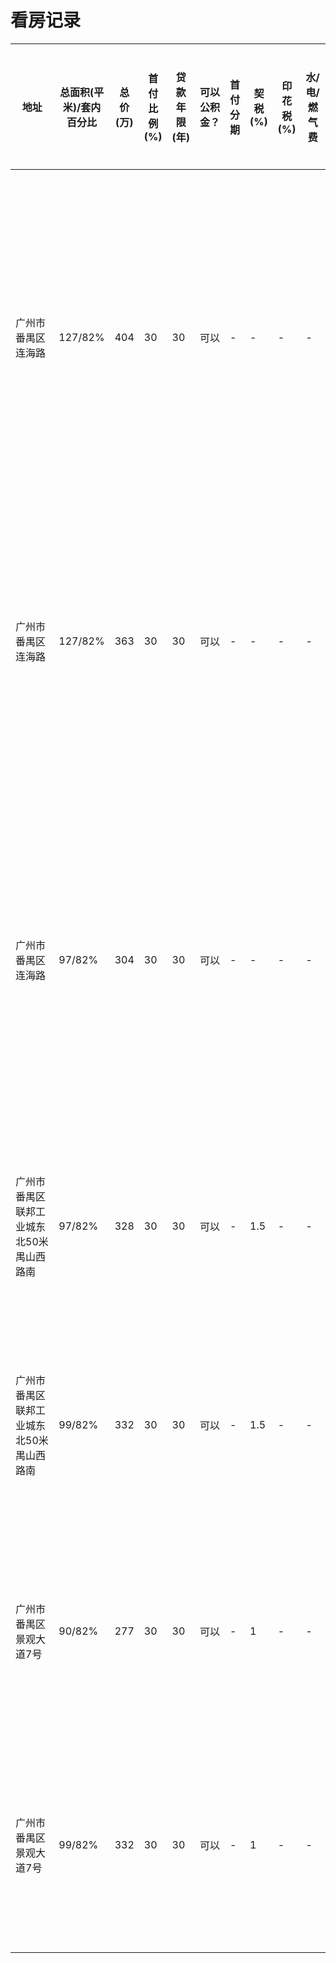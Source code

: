 # 看房记录
|地址|总面积(平米)/套内百分比|总价(万)|首付比例(%)|贷款年限(年)|可以公积金？|首付分期|契税(%)|印花税(%)|水/电/燃气费|物业费(元/平米*月)|维修基金(元/平米)|类型(商业/住宅...)|其他收费|开发商|车位|房产证是否齐全|购房条件是否满足|建造年代|交房日期|满五唯一|楼层(本层/总层数)|朝向|几手房|学区|物业|梯户数|评价(交通，户型，装修，朝向，湿度，室外污染，室内污染, 噪音，物业，特点)|打分(百分制)|
|---|---|---|---|---|---|---|---|---|---|---|---|---|---|---|---|---|---|---|---|---|---|---|---|---|---|---|---|---|
|<div style="width: 40pt"></div>|<div style="width: 20pt"></div>|&nbsp;|&nbsp;|&nbsp;|&nbsp;|&nbsp;|&nbsp;|&nbsp;|&nbsp;|&nbsp;|&nbsp;|&nbsp;|&nbsp;|<div style="width: 50pt"></div>|<div style="width: 50pt"></div>|&nbsp;|&nbsp;|&nbsp;|&nbsp;|&nbsp;|&nbsp;|&nbsp;|&nbsp;|&nbsp;|<div style="width: 40pt"></div>|<div style="width: 20pt"></div>|<div style="width: 100pt"></div>|&nbsp;|
|广州市番禺区连海路|127/82%|404|30|30|可以|-|-|-|-|-|-|住宅|3000中介费|广州利联地产发展有限公司|加1万负2层车位，加3万负1层车位，都有产权可交易|是|是|正在建|2022.03|-|?/32层|-|1|不确定|广州珠江物业酒店管理有限公司|2梯6户|价格较贵，交通比较偏，开车去到海珠和天河估计要半小时左右。附近正在规划地铁与高速，但估计要3到5年才可以投入使用；朝北，朝南，第7栋；通风采光还算ok；室外属于工业区，广汽工厂和汽车小镇，江对面是东莞的工业区，污染估计不会小。即使是127平的房子除去公摊，大小也才刚刚好。人脸识别门禁，估计等电梯比较久，且隐私比较差|50|
|广州市番禺区连海路|127/82%|363|30|30|可以|-|-|-|-|-|-|住宅|3000中介费|广州利联地产发展有限公司|加1万负2层车位，加3万负1层车位，都有产权可交易|是|是|正在建|2022.03|-|?/32层|-|1|不确定|广州珠江物业酒店管理有限公司|2梯6户|价格算合理，交通比较偏，开车去到海珠和天河估计要半小时左右。附近正在规划地铁与高速，但估计要3到5年才可以投入使用；朝北，朝南，第7栋；通风采光还算ok；室外属于工业区，广汽工厂和汽车小镇，江对面是东莞的工业区，污染估计不会小。即使是127平的房子除去公摊，大小也才刚刚好。人脸识别门禁，估计等电梯比较久，且隐私比较差|60|
|广州市番禺区连海路|97/82%|304|30|30|可以|-|-|-|-|-|-|住宅|3000中介费|广州利联地产发展有限公司|加1万负2层车位，加3万负1层车位，都有产权可交易|是|是|正在建|2022.03|-|?/32层|-|1|不确定|广州珠江物业酒店管理有限公司|2梯6户|价格算合理，出去公摊后面积太小了，交通比较偏，开车去到海珠和天河估计要半小时左右。附近正在规划地铁与高速，但估计要3到5年才可以投入使用；朝北，朝南，第7栋；通风采光还算ok；室外属于工业区，广汽工厂和汽车小镇，江对面是东莞的工业区，污染估计不会小。即使是127平的房子除去公摊，大小也才刚刚好。人脸识别门禁，估计等电梯比较久，且隐私比较差|50|
|广州市番禺区联邦工业城东北50米禺山西路南|97/82%|328|30|30|可以|-|1.5|-|-|105|-|住宅|按揭:3000|大华集团|比例1:1.2,自费购买|是|是|正在建|2022.06|-|21/?|?|1|自带小学，中学|大华物业|2梯5户|到番禺市桥站10来分钟，有一条8车道；户型设计非常棒，还送一个额外的阳台可以改造成房间，这样实际面积大于97，估计有105平左右;装修非常符合口味；位于大夫山旁边，污染不大；旁边是一条八车道，灰尘和噪音估计不会小|80|
|广州市番禺区联邦工业城东北50米禺山西路南|99/82%|332|30|30|可以|-|1.5|-|-|105|-|住宅|按揭:3000|大华集团|比例1:1.2,自费购买|是|是|正在建|2022.06|-|21/?|?|1|自带小学，中学|大华物业|2梯5户|到番禺市桥站10来分钟，有一条8车道；户型设计非常棒，还送一个额外的阳台可以改造成房间，这样实际面积大于97，估计有105平左右;装修非常符合口味；位于大夫山旁边，污染不大；旁边是一条八车道，灰尘和噪音估计不会小|70|
|广州市番禺区景观大道7号|90/82%|277|30|30|可以|-|1|-|-|-|105|住宅|工本费:3500|广州市龙光骏利房地产有限公司|-|是|是|正在建|-|-|?/?|?|1|-|?|2梯6户|位于番禺市桥，双向8车道，到市桥地铁站10多分钟；因为是潮汕老板，所以户型是古朴风格，在里面感受到空间要比其他开发商的房子要大；装修极简，电器基本不送；大夫山脚下，基本没什么噪音；旁边是公安局和水利局，环境不错|70|
|广州市番禺区景观大道7号|99/82%|332|30|30|可以|-|1|-|-|-|105|住宅|工本费:3500|广州市龙光骏利房地产有限公司|-|是|是|正在建|-|-|?/?|?|1|-|?|2梯6户|位于番禺市桥，双向8车道，到市桥地铁站10多分钟；因为是潮汕老板，所以户型是古朴风格，在里面感受到空间要比其他开发商的房子要大；装修极简，电器基本不送；大夫山脚下，基本没什么噪音；旁边是公安局和水利局，环境不错|65|
